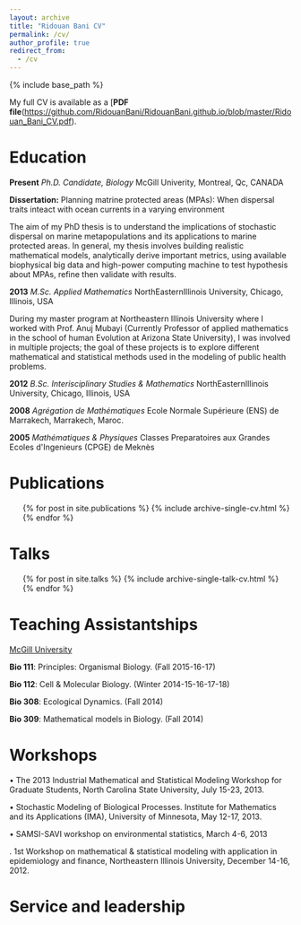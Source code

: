 ```yaml
---
layout: archive
title: "Ridouan Bani CV"
permalink: /cv/
author_profile: true
redirect_from:
  - /cv
---
```


{% include base_path %}

My full CV is available as a [**PDF file**(https://github.com/RidouanBani/RidouanBani.github.io/blob/master/Ridouan_Bani_CV.pdf).

Education
======
**Present** *Ph.D. Candidate, Biology*
McGill Univerity, Montreal, Qc, CANADA


**Dissertation:** Planning matrine protected areas (MPAs): When dispersal traits inteact with ocean currents in a varying environment
 
 The aim of my PhD thesis is to understand the implications of stochastic dispersal on marine metapopulations and its applications to marine protected areas. In general, my thesis involves building realistic mathematical models, analytically derive important metrics, using available biophysical big data and high-power computing machine to test hypothesis about MPAs, refine then validate with results.
 
**2013** *M.Sc. Applied Mathematics* NorthEasternIllinois University, Chicago, Illinois, USA

During my master program at Northeastern Illinois University where I worked with Prof. Anuj Mubayi (Currently Professor of applied mathematics in the school of human Evolution at Arizona State University), I was involved in multiple projects; the goal of these projects is to explore different mathematical and statistical methods used in the modeling of public health problems.

**2012** *B.Sc. Interisciplinary Studies & Mathematics* NorthEasternIllinois University, Chicago, Illinois, USA

**2008** *Agrégation de Mathématiques* Ecole Normale Supérieure (ENS) de Marrakech, Marrakech, Maroc.

**2005** *Mathématiques & Physiques* Classes Preparatoires aux Grandes Ecoles d'Ingenieurs (CPGE) de Meknès



Publications
======

  <ul>{% for post in site.publications %}
    {% include archive-single-cv.html %}
  {% endfor %}</ul>

Talks
======

  <ul>{% for post in site.talks %}
    {% include archive-single-talk-cv.html %}
  {% endfor %}</ul>

Teaching Assistantships
=======================

[McGill University](http://www.biology.mcgill.ca/grad/ta_posts.html)

**Bio 111**: Principles: Organismal Biology. (Fall 2015-16-17)

**Bio 112**: Cell & Molecular Biology. (Winter 2014-15-16-17-18)

**Bio 308**: Ecological Dynamics. (Fall 2014)

**Bio 309**: Mathematical models in Biology. (Fall 2014)

Workshops
========
•	The 2013 Industrial Mathematical and Statistical Modeling Workshop for Graduate Students, North Carolina State University, July 15-23, 2013.

•	Stochastic Modeling of Biological Processes. Institute for Mathematics and its Applications (IMA), University of Minnesota, May 12-17, 2013.

•	SAMSI-SAVI workshop on environmental statistics, March 4-6, 2013

. 1st Workshop on mathematical & statistical modeling with application in epidemiology and finance, Northeastern Illinois University, December 14-16, 2012.


Service and leadership
======



